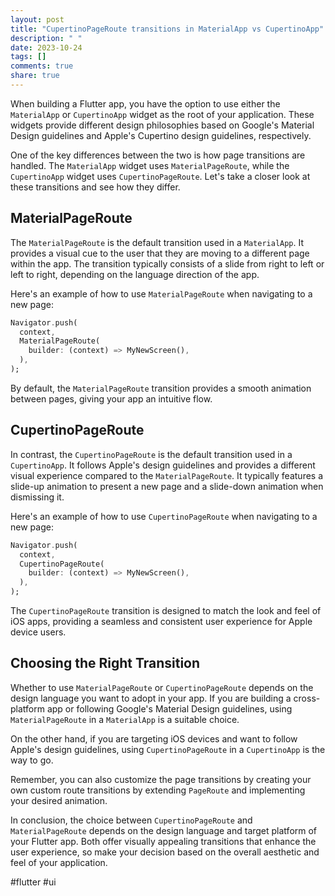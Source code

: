 ```yaml
---
layout: post
title: "CupertinoPageRoute transitions in MaterialApp vs CupertinoApp"
description: " "
date: 2023-10-24
tags: []
comments: true
share: true
---
```


When building a Flutter app, you have the option to use either the `MaterialApp` or `CupertinoApp` widget as the root of your application. These widgets provide different design philosophies based on Google's Material Design guidelines and Apple's Cupertino design guidelines, respectively.

One of the key differences between the two is how page transitions are handled. The `MaterialApp` widget uses `MaterialPageRoute`, while the `CupertinoApp` widget uses `CupertinoPageRoute`. Let's take a closer look at these transitions and see how they differ.

## MaterialPageRoute

The `MaterialPageRoute` is the default transition used in a `MaterialApp`. It provides a visual cue to the user that they are moving to a different page within the app. The transition typically consists of a slide from right to left or left to right, depending on the language direction of the app.

Here's an example of how to use `MaterialPageRoute` when navigating to a new page:

```dart
Navigator.push(
  context,
  MaterialPageRoute(
    builder: (context) => MyNewScreen(),
  ),
);
```

By default, the `MaterialPageRoute` transition provides a smooth animation between pages, giving your app an intuitive flow.

## CupertinoPageRoute

In contrast, the `CupertinoPageRoute` is the default transition used in a `CupertinoApp`. It follows Apple's design guidelines and provides a different visual experience compared to the `MaterialPageRoute`. It typically features a slide-up animation to present a new page and a slide-down animation when dismissing it.

Here's an example of how to use `CupertinoPageRoute` when navigating to a new page:

```dart
Navigator.push(
  context,
  CupertinoPageRoute(
    builder: (context) => MyNewScreen(),
  ),
);
```

The `CupertinoPageRoute` transition is designed to match the look and feel of iOS apps, providing a seamless and consistent user experience for Apple device users.

## Choosing the Right Transition

Whether to use `MaterialPageRoute` or `CupertinoPageRoute` depends on the design language you want to adopt in your app. If you are building a cross-platform app or following Google's Material Design guidelines, using `MaterialPageRoute` in a `MaterialApp` is a suitable choice.

On the other hand, if you are targeting iOS devices and want to follow Apple's design guidelines, using `CupertinoPageRoute` in a `CupertinoApp` is the way to go.

Remember, you can also customize the page transitions by creating your own custom route transitions by extending `PageRoute` and implementing your desired animation.

In conclusion, the choice between `CupertinoPageRoute` and `MaterialPageRoute` depends on the design language and target platform of your Flutter app. Both offer visually appealing transitions that enhance the user experience, so make your decision based on the overall aesthetic and feel of your application.

#flutter #ui